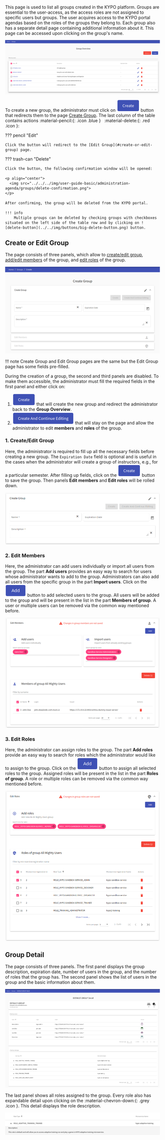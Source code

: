 This page is used to list all groups created in the KYPO platform. Groups are essential to the user-access, as the access roles are not assigned to specific users but groups. The user acquires access to the KYPO portal agendas based on the roles of the groups they belong to. Each group also has a separate detail page containing additional information about it. This page can be accessed upon clicking on the group's name.

![group-overview](../../img/user-guide-basic/administration-agenda/groups/group-overview.png) 

To create a new group, the administrator must click on ![create-button](../../img/buttons/create-button.png) button that redirects them to the page [Create Group](#create-or-edit-group). The last column of the table contains actions :material-pencil:{: .icon .blue } &nbsp; :material-delete:{: .red .icon }: 


??? pencil "Edit"
    
    Click the button will redirect to the [Edit Group](#create-or-edit-group) page.
    
??? trash-can "Delete"
    
    Click the button, the following confirmation window will be opened: 
    
    <p align="center">
      <img src="../../../img/user-guide-basic/administration-agenda/groups/delete-confirmation.png">
    </p>
    
    After confirming, the group will be deleted from the KYPO portal.
    
    !!! info
        Multiple groups can be deleted by checking groups with checkboxes situated on the left side of the table row and by clicking on ![delete-button](../../img/buttons/big-delete-button.png) button.

## Create or Edit Group

The page consists of three panels, which allow to [create/edit group](#1-createedit-group), [add/edit members](#2-edit-members) of the group, and [edit roles](#3-edit-roles) of the group.

![create-group](../../img/user-guide-basic/administration-agenda/groups/create-group-all.png)

!!! note 
    Create Group and Edit Group pages are the same but the Edit Group page has some fields pre-filled. 

During the creation of a group, the second and third panels are disabled. To make them accessible, the administrator must fill the required fields in the first panel and either click on: 

1. ![create-button](../../img/buttons/create-button.png) that will create the new group and redirect the administrator back to the **Group Overview**.
2. ![create-and-edit-button](../../img/buttons/create-and-continue-button.png) that will stay on the page and allow the administrator to edit **members** and **roles** of the group.

### 1. Create/Edit Group
Here, the administrator is required to fill up all the necessary fields before creating a new group. The `Expiration Date` field is optional and is useful in the cases when the administrator will create a group of instructors, e.g., for a particular semester. After filling up fields, click on the ![create-button](../../img/buttons/create-button.png) button to save the group. Then panels **Edit members** and **Edit roles** will be rolled down. 

![create-group-panel](../../img/user-guide-basic/administration-agenda/groups/create-group.png)
### 2. Edit Members
Here, the administrator can add users individually or import all users from the group. The part **Add users** provides an easy way to search for users whose administrator wants to add to the group. Administrators can also add all users from the specific group in the part **Import users**. Click on the ![add-button](../../img/buttons/add-button.png) button to add selected users to the group. All users will be added to the group and will be present in the list in the part **Members of group**. A user or multiple users can be removed via the common way mentioned before.

![edit-members-panel](../../img/user-guide-basic/administration-agenda/groups/edit-members.png)
### 3. Edit Roles 
Here, the administrator can assign roles to the group. The part **Add roles** provide an easy way to search for roles which the administrator would like to assign to the group. Click on the ![add-button](../../img/buttons/add-button.png) button to assign all selected roles to the group. Assigned roles will be present in the list in the part **Roles of group**. A role or multiple roles can be removed via the common way mentioned before.

![edit-members-panel](../../img/user-guide-basic/administration-agenda/groups/edit-roles.png)

## Group Detail

The page consists of three panels. The first panel displays the group description, expiration date, number of users in the group, and the number of roles that the group has. The second panel shows the list of users in the group and the basic information about them.

![group-detail](../../img/user-guide-basic/administration-agenda/groups/group-detail.png)

The last panel shows all roles assigned to the group. Every role also has expandable detail upon clicking on the :material-chevron-down:{: .grey .icon }. This detail displays the role description.

![group-detail-role-detail](../../img/user-guide-basic/administration-agenda/groups/group-role-detail.png)

